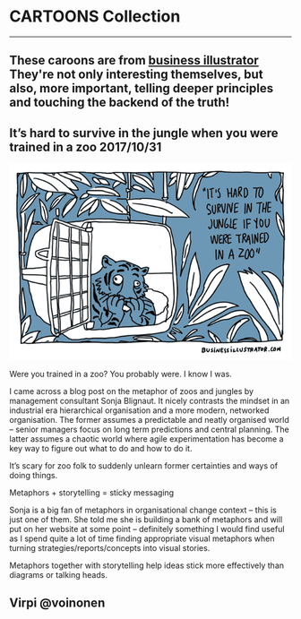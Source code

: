 # CARTOONS Collection
----
These caroons are from [business illustrator](https://www.businessillustrator.com)
They're not only interesting themselves, but also, more important, telling deeper principles and touching the backend of the truth!
----

## It’s hard to survive in the jungle when you were trained in a zoo 2017/10/31

![training-survive-in-the-jungle-zoo_businessillustrator](./pics/training-survive-in-the-jungle-zoo_businessillustrator-650px.gif)

Were you trained in a zoo? You probably were. I know I was.

I came across a blog post on the metaphor of zoos and jungles by management consultant Sonja Blignaut. It nicely contrasts the mindset in an industrial era hierarchical organisation and a more modern, networked organisation. The former assumes a predictable and neatly organised world – senior managers focus on long term predictions and central planning. The latter assumes a chaotic world where agile experimentation has become a key way to figure out what to do and how to do it.

It’s scary for zoo folk to suddenly unlearn former certainties and ways of doing things.

Metaphors + storytelling = sticky messaging

Sonja is a big fan of metaphors in organisational change context – this is just one of them. She told me she is building a bank of metaphors and will put on her website at some point – definitely something I would find useful as I spend quite a lot of time finding appropriate visual metaphors when turning strategies/reports/concepts into visual stories.

Metaphors together with storytelling help ideas stick more effectively than diagrams or talking heads.

Virpi
@voinonen
----


